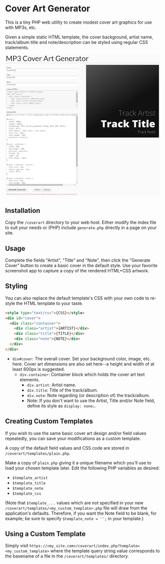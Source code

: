 # Cover Art Generator

This is a tiny PHP web utility to create modest cover art graphics for use with MP3s, etc.

Given a simple static HTML template, the cover background, artist name, track/album title and note/description can be styled using regular CSS statements.

![Screenshot](screenshot.png)

## Installation

Copy the `/coverart` directory to your web host. Either modify the index file to suit your needs or (PHP) include `generate.php` directly in a page on your site.

## Usage

Complete the fields "Artist", "Title" and "Note", then click the "Generate Cover" button to create a basic cover in the default style. Use your favorite screenshot app to capture a copy of the rendered HTML+CSS artwork.

## Styling

You can also replace the default template's CSS with your own code to re-style the HTML template to your taste.

```HTML
<style type="text/css">{CSS}</style>
<div id="cover">
  <div class="container">
    <div class="artist">{ARTIST}</div>
    <div class="title">{TITLE}</div>
    <div class="note">{NOTE}</div>
  </div>
</div>
```

* `div#cover`: The overall cover. Set your background color, image, etc. here. Cover art dimensions are also set here--a height and width of at least 600px is suggested.
  * `div.container`: Container block which holds the cover art text elements.
    * `div.artist`: Artist name.
    * `div.title`: Title of the track/album.
    * `div.note`: Note regarding (or description of) the track/album.
    * Note: If you don't want to use the Artist, Title and/or Note field, define its style as `display: none;`.

## Creating Custom Templates

If you wish to use the same basic cover art design and/or field values repeatedly, you can save your modifications as a custom template.

A copy of the default field values and CSS code are stored in `/coverart/templates/plain.php`.

Make a copy of `plain.php` giving it a unique filename which you'll use to load your chosen template later. Edit the following PHP variables as desired:
* `$template_artist`
* `$template_title`
* `$template_note`
* `$template_css`

(Note that `$template_...` values which are not specified in your new `/coverart/templates/<my_custom_template>.php` file will draw from the application's defaults. Therefore, if you want the Note field to be blank, for example; be sure to specify `$template_note = '';` in your template.)

## Using a Custom Template

Simply visit `https://<my_site.com>/coverart/index.php?template=<my_custom_template>` where the template query string value corresponds to the basename of a file in the `/coverart/templates/` directory.
